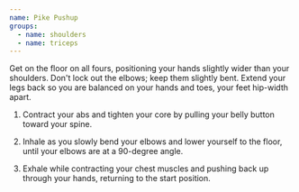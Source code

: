 ```yaml
---
name: Pike Pushup
groups:
  - name: shoulders
  - name: triceps
---
```


Get on the floor on all fours, positioning your hands slightly wider than your shoulders. Don't lock out the elbows; keep them slightly bent. Extend your legs back so you are balanced on your hands and toes, your feet hip-width apart.

1. Contract your abs and tighten your core by pulling your belly button toward your spine.

2. Inhale as you slowly bend your elbows and lower yourself to the floor, until your elbows are at a 90-degree angle.

3. Exhale while contracting your chest muscles and pushing back up through your hands, returning to the start position.
